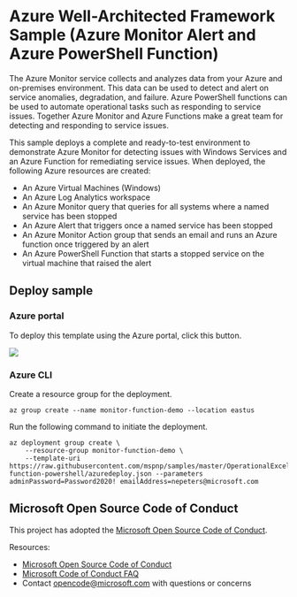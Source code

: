 # Azure Well-Architected Framework Sample (Azure Monitor Alert and Azure PowerShell Function)

The Azure Monitor service collects and analyzes data from your Azure and on-premises environment. This data can be used to detect and alert on service anomalies, degradation, and failure. Azure PowerShell functions can be used to automate operational tasks such as responding to service issues. Together Azure Monitor and Azure Functions make a great team for detecting and responding to service issues.

This sample deploys a complete and ready-to-test environment to demonstrate Azure Monitor for detecting issues with Windows Services and an Azure Function for remediating service issues. When deployed, the following Azure resources are created:

- An Azure Virtual Machines (Windows)
- An Azure Log Analytics workspace
- An Azure Monitor query that queries for all systems where a named service has been stopped
- An Azure Alert that triggers once a named service has been stopped
- An Azure Monitor Action group that sends an email and runs an Azure function once triggered by an alert
- An Azure PowerShell Function that starts a stopped service on the virtual machine that raised the alert

## Deploy sample

### Azure portal

To deploy this template using the Azure portal, click this button.

<a href="https://portal.azure.com/#create/Microsoft.Template/uri/https%3A%2F%2Fraw.githubusercontent.com%2Fmspnp%2Fsamples%2Fmaster%2FOperationalExcellence%2Fazure-function-powershell%2Fazuredeploy.json" target="_blank">
    <img src="http://azuredeploy.net/deploybutton.png"/>
</a>  

### Azure CLI

Create a resource group for the deployment.

```azurecli
az group create --name monitor-function-demo --location eastus
```

Run the following command to initiate the deployment.

```azurecli
az deployment group create \
    --resource-group monitor-function-demo \
    --template-uri https://raw.githubusercontent.com/mspnp/samples/master/OperationalExcellence/azure-function-powershell/azuredeploy.json --parameters adminPassword=Password2020! emailAddress=nepeters@microsoft.com
```

## Microsoft Open Source Code of Conduct

This project has adopted the [Microsoft Open Source Code of Conduct](https://opensource.microsoft.com/codeofconduct/).

Resources:

- [Microsoft Open Source Code of Conduct](https://opensource.microsoft.com/codeofconduct/)
- [Microsoft Code of Conduct FAQ](https://opensource.microsoft.com/codeofconduct/faq/)
- Contact [opencode@microsoft.com](mailto:opencode@microsoft.com) with questions or concerns